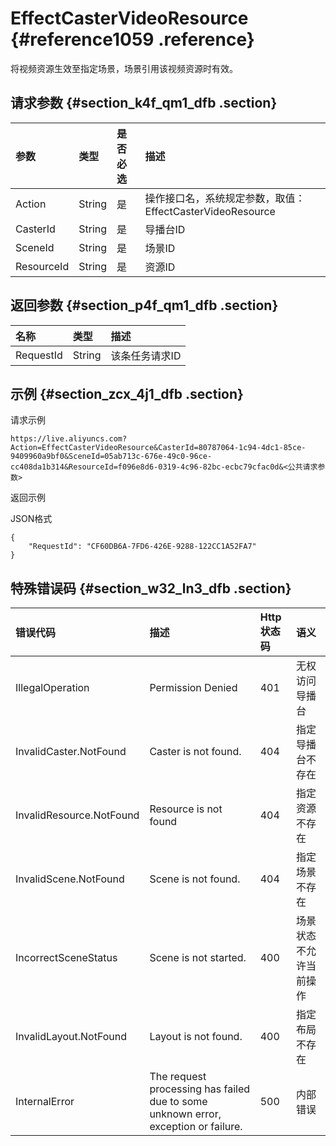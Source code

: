 # EffectCasterVideoResource {#reference1059 .reference}

将视频资源生效至指定场景，场景引用该视频资源时有效。

## 请求参数 {#section_k4f_qm1_dfb .section}

|参数|类型|是否必选|描述|
|:-|:-|:---|:-|
|Action|String|是|操作接口名，系统规定参数，取值：EffectCasterVideoResource|
|CasterId|String|是|导播台ID|
|SceneId|String|是|场景ID|
|ResourceId|String|是|资源ID|

## 返回参数 {#section_p4f_qm1_dfb .section}

|名称|类型|描述|
|:-|:-|:-|
|RequestId|String|该条任务请求ID|

## 示例 {#section_zcx_4j1_dfb .section}

请求示例

```
https://live.aliyuncs.com?Action=EffectCasterVideoResource&CasterId=80787064-1c94-4dc1-85ce-9409960a9bf0&SceneId=05ab713c-676e-49c0-96ce-cc408da1b314&ResourceId=f096e8d6-0319-4c96-82bc-ecbc79cfac0d&<公共请求参数> 
```

返回示例

JSON格式

```
{
    "RequestId": "CF60DB6A-7FD6-426E-9288-122CC1A52FA7"
}
```

## 特殊错误码 {#section_w32_ln3_dfb .section}

|错误代码|描述|Http 状态码|语义|
|:---|:-|:-------|:-|
|IllegalOperation|Permission Denied|401|无权访问导播台|
|InvalidCaster.NotFound|Caster is not found.|404|指定导播台不存在|
|InvalidResource.NotFound|Resource is not found|404|指定资源不存在|
|InvalidScene.NotFound|Scene is not found.|404|指定场景不存在|
|IncorrectSceneStatus|Scene is not started.|400|场景状态不允许当前操作|
|InvalidLayout.NotFound|Layout is not found.|400|指定布局不存在|
|InternalError|The request processing has failed due to some unknown error, exception or failure.|500|内部错误|


